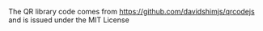 The QR library code comes from
https://github.com/davidshimjs/qrcodejs
and is issued under the MIT License